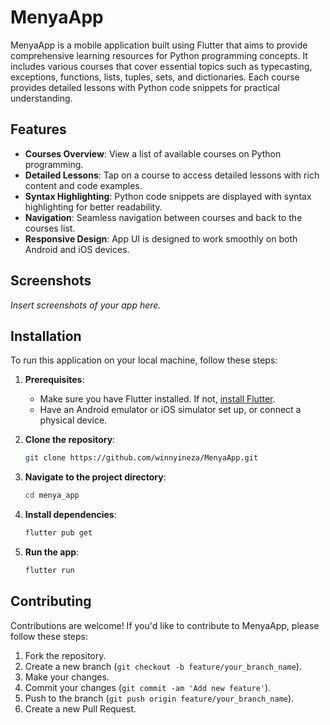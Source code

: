 
# MenyaApp

MenyaApp is a mobile application built using Flutter that aims to provide comprehensive learning resources for Python programming concepts. It includes various courses that cover essential topics such as typecasting, exceptions, functions, lists, tuples, sets, and dictionaries. Each course provides detailed lessons with Python code snippets for practical understanding.

## Features

- **Courses Overview**: View a list of available courses on Python programming.
- **Detailed Lessons**: Tap on a course to access detailed lessons with rich content and code examples.
- **Syntax Highlighting**: Python code snippets are displayed with syntax highlighting for better readability.
- **Navigation**: Seamless navigation between courses and back to the courses list.
- **Responsive Design**: App UI is designed to work smoothly on both Android and iOS devices.

## Screenshots

_Insert screenshots of your app here._

## Installation

To run this application on your local machine, follow these steps:

1. **Prerequisites**:
    - Make sure you have Flutter installed. If not, [install Flutter](https://flutter.dev/docs/get-started/install).
    - Have an Android emulator or iOS simulator set up, or connect a physical device.

2. **Clone the repository**:
   ```bash
   git clone https://github.com/winnyineza/MenyaApp.git
   ```

3. **Navigate to the project directory**:
   ```bash
   cd menya_app
   ```

4. **Install dependencies**:
   ```bash
   flutter pub get
   ```

5. **Run the app**:
   ```bash
   flutter run
   ```

## Contributing

Contributions are welcome! If you'd like to contribute to MenyaApp, please follow these steps:

1. Fork the repository.
2. Create a new branch (`git checkout -b feature/your_branch_name`).
3. Make your changes.
4. Commit your changes (`git commit -am 'Add new feature'`).
5. Push to the branch (`git push origin feature/your_branch_name`).
6. Create a new Pull Request.
